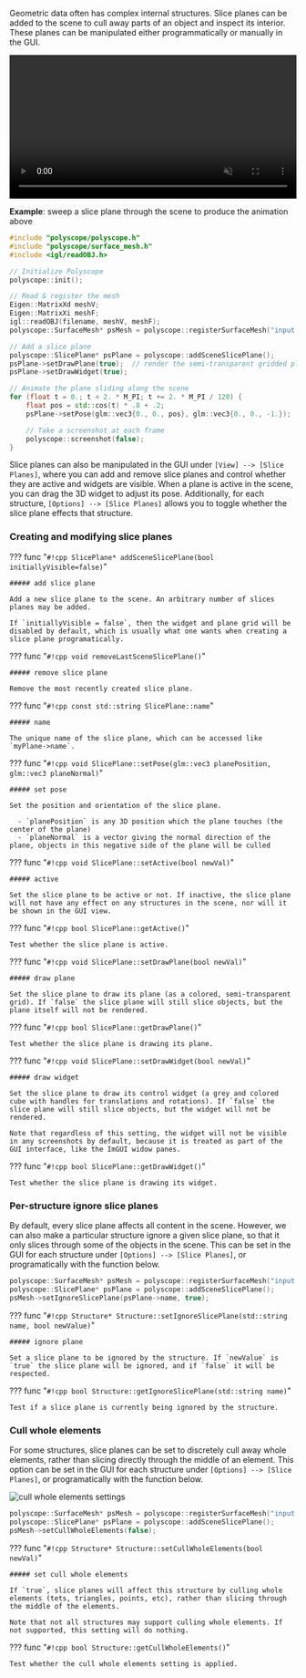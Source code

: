 Geometric data often has complex internal structures. Slice planes can be added to the scene to cull away parts of an object and inspect its interior. These planes can be manipulated either programmatically or manually in the GUI.

<video width=100% autoplay muted loop>
  <source src="/media/movies/slice_slide.mp4" type="video/mp4">
  Your browser does not support the video tag.
</video>


**Example**: sweep a slice plane through the scene to produce the animation above

```cpp
#include "polyscope/polyscope.h"
#include "polyscope/surface_mesh.h"
#include <igl/readOBJ.h>

// Initialize Polyscope
polyscope::init();

// Read & register the mesh
Eigen::MatrixXd meshV;
Eigen::MatrixXi meshF;
igl::readOBJ(filename, meshV, meshF);
polyscope::SurfaceMesh* psMesh = polyscope::registerSurfaceMesh("input mesh", meshV, meshF);

// Add a slice plane
polyscope::SlicePlane* psPlane = polyscope::addSceneSlicePlane();
psPlane->setDrawPlane(true);  // render the semi-transparent gridded plane
psPlane->setDrawWidget(true);

// Animate the plane sliding along the scene
for (float t = 0.; t < 2. * M_PI; t += 2. * M_PI / 120) {
    float pos = std::cos(t) * .8 + .2;
    psPlane->setPose(glm::vec3{0., 0., pos}, glm::vec3{0., 0., -1.});

    // Take a screenshot at each frame
    polyscope::screenshot(false);
}
```

Slice planes can also be manipulated in the GUI under `[View] --> [Slice Planes]`, where you can add and remove slice planes and control whether they are active and widgets are visible. When a plane is active in the scene, you can drag the 3D widget to adjust its pose. Additionally, for each structure, `[Options] --> [Slice Planes]` allows you to toggle whether the slice plane effects that structure.


### Creating and modifying slice planes

??? func "`#!cpp SlicePlane* addSceneSlicePlane(bool initiallyVisible=false)`"
    
    ##### add slice plane
    
    Add a new slice plane to the scene. An arbitrary number of slices planes may be added.

    If `initiallyVisible = false`, then the widget and plane grid will be disabled by default, which is usually what one wants when creating a slice plane programatically.


??? func "`#!cpp void removeLastSceneSlicePlane()`"
    
    ##### remove slice plane
    
    Remove the most recently created slice plane.


??? func "`#!cpp const std::string SlicePlane::name`"
    
    ##### name

    The unique name of the slice plane, which can be accessed like `myPlane->name`.

??? func "`#!cpp void SlicePlane::setPose(glm::vec3 planePosition, glm::vec3 planeNormal)`"
    
    ##### set pose

    Set the position and orientation of the slice plane.

      - `planePosition` is any 3D position which the plane touches (the center of the plane)
      - `planeNormal` is a vector giving the normal direction of the plane, objects in this negative side of the plane will be culled
    

??? func "`#!cpp void SlicePlane::setActive(bool newVal)`"
    
    ##### active
 
    Set the slice plane to be active or not. If inactive, the slice plane will not have any effect on any structures in the scene, nor will it be shown in the GUI view.


??? func "`#!cpp bool SlicePlane::getActive()`"
    
    Test whether the slice plane is active.


??? func "`#!cpp void SlicePlane::setDrawPlane(bool newVal)`"
    
    ##### draw plane
    
    Set the slice plane to draw its plane (as a colored, semi-transparent grid). If `false` the slice plane will still slice objects, but the plane itself will not be rendered.


??? func "`#!cpp bool SlicePlane::getDrawPlane()`"
    
    Test whether the slice plane is drawing its plane.


??? func "`#!cpp void SlicePlane::setDrawWidget(bool newVal)`"
    
    ##### draw widget
    
    Set the slice plane to draw its control widget (a grey and colored cube with handles for translations and rotations). If `false` the slice plane will still slice objects, but the widget will not be rendered.

    Note that regardless of this setting, the widget will not be visible in any screenshots by default, because it is treated as part of the GUI interface, like the ImGUI widow panes.


??? func "`#!cpp bool SlicePlane::getDrawWidget()`"
    
    Test whether the slice plane is drawing its widget.


### Per-structure ignore slice planes

By default, every slice plane affects all content in the scene. However, we can also make a particular structure ignore a given slice plane, so that it only slices through some of the objects in the scene. This can be set in the GUI for each structure under `[Options] --> [Slice Planes]`, or programatically with the function below.

```cpp
polyscope::SurfaceMesh* psMesh = polyscope::registerSurfaceMesh("input mesh", meshV, meshF);
polyscope::SlicePlane* psPlane = polyscope::addSceneSlicePlane();
psMesh->setIgnoreSlicePlane(psPlane->name, true);
```

??? func "`#!cpp Structure* Structure::setIgnoreSlicePlane(std::string name, bool newValue)`"
    
    ##### ignore plane
    
    Set a slice plane to be ignored by the structure. If `newValue` is `true` the slice plane will be ignored, and if `false` it will be respected.

??? func "`#!cpp bool Structure::getIgnoreSlicePlane(std::string name)`"

    Test if a slice plane is currently being ignored by the structure.

### Cull whole elements

For some structures, slice planes can be set to discretely cull away whole elements, rather than slicing directly through the middle of an element.  This option can be set in the GUI for each structure under `[Options] --> [Slice Planes]`, or programatically with the function below.

![cull whole elements settings]([[url.prefix]]/media/cull_whole_elements.png)

```cpp
polyscope::SurfaceMesh* psMesh = polyscope::registerSurfaceMesh("input mesh", meshV, meshF);
polyscope::SlicePlane* psPlane = polyscope::addSceneSlicePlane();
psMesh->setCullWholeElements(false);
```

??? func "`#!cpp Structure* Structure::setCullWholeElements(bool newVal)`"
    
    ##### set cull whole elements

    If `true`, slice planes will affect this structure by culling whole elements (tets, triangles, points, etc), rather than slicing through the middle of the elements.

    Note that not all structures may support culling whole elements. If not supported, this setting will do nothing.

??? func "`#!cpp bool Structure::getCullWholeElements()`"

    Test whether the cull whole elements setting is applied.

